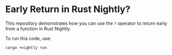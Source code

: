 # Early Return in Rust Nightly?

This repository demonstrates how you can use the `?` operator to return early from a function in Rust Nightly.

To run this code, use:

```shell
cargo +nightly run
```
